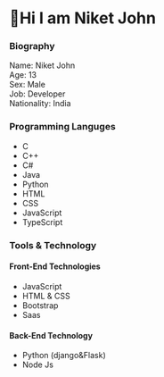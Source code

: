 <h1>👋Hi I am Niket John</h1>

<h3>Biography</h3>

Name: Niket John
<br>
Age: 13
<br>
Sex: Male
<br>
Job: Developer
<br>
Nationality: India

<h3>Programming Languges</h3>
<ul>
  <li>C</li>
  <li>C++</li>
  <li>C#</li>
  <li>Java</li>
  <li>Python</li>
  <li>HTML</li>
  <li>CSS</li>
  <li>JavaScript</li>
  <li>TypeScript</li>
</ul>

<h3>Tools & Technology</h3>
<h4>Front-End Technologies</h4>
<ul>
  <li>JavaScript</li>
  <li>HTML & CSS</li>
  <li>Bootstrap</li>
  <li>Saas</li>
</ul>
<h4>Back-End Technology</h4>
<ul>
  <li>Python (django&Flask)</li>
  <li>Node Js</li>
 </ul>
<!---
NiketJohn7/NiketJohn7 is a ✨ special ✨ repository because its `README.md` (this file) appears on your GitHub profile.
You can click the Preview link to take a look at your changes.
--->
